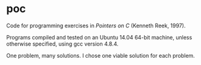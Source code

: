 # poc
Code for programming exercises in *Pointers on C* (Kenneth Reek, 1997).

Programs compiled and tested on an Ubuntu 14.04 64-bit machine, unless otherwise specified, using gcc version 4.8.4.

One problem, many solutions.
I chose one viable solution for each problem.
